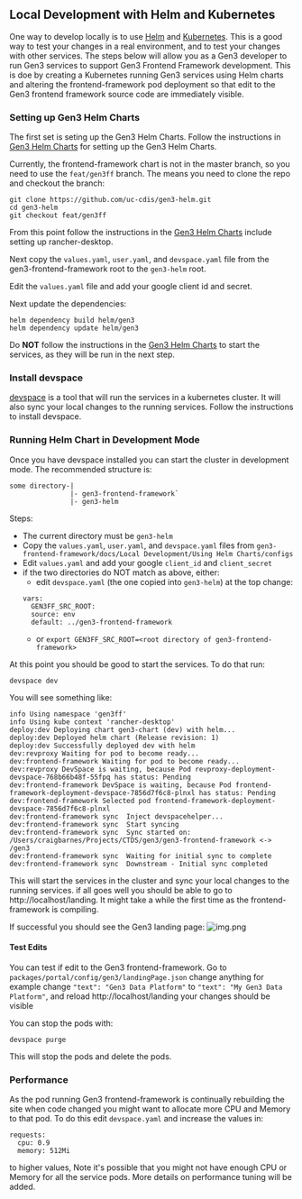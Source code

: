 ## Local Development with Helm and Kubernetes

One way to develop locally is to use [Helm](https://helm.sh/) and [Kubernetes](https://kubernetes.io/).
This is a good way to test your changes in a real environment, and to test your changes with other services.
The steps below will allow you as a Gen3 developer to run Gen3 services to support
Gen3 Frontend Framework development. This is doe by creating a Kubernetes running
Gen3 services using Helm charts and altering the frontend-framework pod deployment so
that edit to the Gen3 frontend framework source code are immediately visible.

### Setting up Gen3 Helm Charts
The first set is seting up the Gen3 Helm Charts.
Follow the instructions in [Gen3 Helm Charts](https://github.com/uc-cdis/gen3-helm) for setting up the Gen3 Helm Charts.

Currently, the frontend-framework chart is not in the master branch, so you need to use the `feat/gen3ff` branch.
The means you need to clone the repo and checkout the branch:
```
git clone https://github.com/uc-cdis/gen3-helm.git
cd gen3-helm
git checkout feat/gen3ff
```
From this point follow the instructions in the [Gen3 Helm Charts](https://github.com/uc-cdis/gen3-helm/blob/master/docs/gen3_developer_environments.md)
include setting up rancher-desktop.

Next copy the `values.yaml`, `user.yaml`, and `devspace.yaml` file from the gen3-frontend-framework root to the `gen3-helm` root.

Edit the `values.yaml` file and add your google client id and secret.

Next update the dependencies:
```
helm dependency build helm/gen3
helm dependency update helm/gen3
```
Do **NOT** follow the instructions in the [Gen3 Helm Charts](https://github.com/uc-cdis/gen3-helm/blob/master/docs/gen3_developer_environments.md)
to start the services, as they will be run in the next step.

### Install devspace
[devspace](https://devspace.sh/cli/docs/getting-started/installation) is a tool that will run the services in a kubernetes cluster.
It will also sync your local changes to the running services. Follow the instructions to install devspace.

### Running Helm Chart in Development Mode

Once you have devspace installed you can start the cluster in development
mode. The recommended structure is:
```
some directory-|
               |- gen3-frontend-framework`
               |- gen3-helm
```
Steps:

* The current directory must be `gen3-helm`
* Copy the `values.yaml`, `user.yaml`, and `devspace.yaml` files from `gen3-frontend-framework/docs/Local Development/Using Helm Charts/configs`
* Edit `values.yaml` and add your google `client_id` and `client_secret`
* if the two directories do NOT match as above, either:
  * edit `devspace.yaml` (the one copied into `gen3-helm`) at the top change:
  ```
  vars:
    GEN3FF_SRC_ROOT:
    source: env
    default: ../gen3-frontend-framework
    ```
  * or `export GEN3FF_SRC_ROOT=<root directory of gen3-frontend-framework>`

At this point you should be good to start the services. To do that run:
```
devspace dev
```

You will see something like:
```
info Using namespace 'gen3ff'
info Using kube context 'rancher-desktop'
deploy:dev Deploying chart gen3-chart (dev) with helm...
deploy:dev Deployed helm chart (Release revision: 1)
deploy:dev Successfully deployed dev with helm
dev:revproxy Waiting for pod to become ready...
dev:frontend-framework Waiting for pod to become ready...
dev:revproxy DevSpace is waiting, because Pod revproxy-deployment-devspace-768b66b48f-55fpq has status: Pending
dev:frontend-framework DevSpace is waiting, because Pod frontend-framework-deployment-devspace-7856d7f6c8-plnxl has status: Pending
dev:frontend-framework Selected pod frontend-framework-deployment-devspace-7856d7f6c8-plnxl
dev:frontend-framework sync  Inject devspacehelper...
dev:frontend-framework sync  Start syncing
dev:frontend-framework sync  Sync started on: /Users/craigbarnes/Projects/CTDS/gen3/gen3-frontend-framework <-> /gen3
dev:frontend-framework sync  Waiting for initial sync to complete
dev:frontend-framework sync  Downstream - Initial sync completed
```

This will start the services in the cluster and sync your local changes to the running services.
if all goes well you should be able to go to http://localhost/landing. It might take a
while the first time as the frontend-framework is compiling.

If successful you should see the Gen3 landing page:
![img.png](images/landing.png)

#### Test Edits
You can test if edit to the Gen3 frontend-framework.  Go to `packages/portal/config/gen3/landingPage.json` change anything
for example change `"text": "Gen3 Data Platform"` to `"text": "My Gen3 Data Platform"`,
and reload http://localhost/landing your changes should be visible


You can stop the pods with:
```
devspace purge
```
This will stop the pods and delete the pods.

### Performance
As the pod running Gen3 frontend-framework is continually rebuilding the
site when code changed you might want to allocate more CPU and Memory to that
pod. To do this edit `devspace.yaml` and increase the values in:
```
requests:
  cpu: 0.9
  memory: 512Mi
```
to higher values, Note it's possible that you might not have enough CPU or Memory for all the service pods.
More details on performance tuning will be added.

